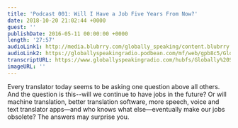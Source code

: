 ```yaml
---
title: 'Podcast 001: Will I Have a Job Five Years From Now?'
date: 2018-10-20 21:02:44 +0000
guest: ''
publishDate: 2016-05-11 00:00:00 +0000
length: '27:57'
audioLink1: http://media.blubrry.com/globally_speaking/content.blubrry.com/globally_speaking/Globally_Speaking_-_Will_I_Have_A_Job.mp3
audioLink2: https://globallyspeakingradio.podbean.com/mf/web/gpb8c5/Globally_Speaking_001-_Will_I_Have_A_Job.mp3
transcriptURL: https://www.globallyspeakingradio.com/hubfs/Globally%20Speaking%20Episode%20Transcripts/Globally-Speaking-Podcast-001_Transcript.pdf
imageURL: ''
---
```

Every translator today seems to be asking one question above all others. And the question is this--will we continue to have jobs in the future? Or will machine translation, better translation software, more speech, voice and text translator apps—and who knows what else—eventually make our jobs obsolete? The answers may surprise you.
